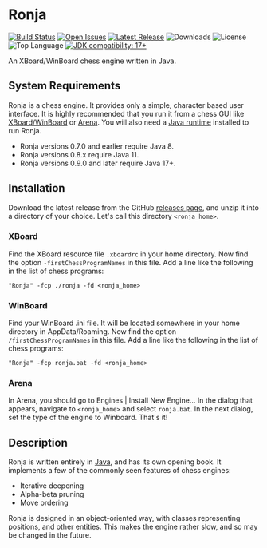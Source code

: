 # Ronja

<div style="text-align: left">

[![Build Status](https://github.com/dykstrom/ronja/actions/workflows/maven.yml/badge.svg)](https://github.com/dykstrom/ronja/actions/workflows/maven.yml)
[![Open Issues](https://img.shields.io/github/issues/dykstrom/ronja)](https://github.com/dykstrom/ronja/issues)
[![Latest Release](https://img.shields.io/github/v/release/dykstrom/ronja?display_name=release)](https://github.com/dykstrom/ronja/releases)
![Downloads](https://img.shields.io/github/downloads/dykstrom/ronja/total)
![License](https://img.shields.io/github/license/dykstrom/ronja)
![Top Language](https://img.shields.io/github/languages/top/dykstrom/ronja)
[![JDK compatibility: 17+](https://img.shields.io/badge/JDK_compatibility-17+-blue.svg)](https://adoptium.net)

</div>

An XBoard/WinBoard chess engine written in Java.


## System Requirements

Ronja is a chess engine. It provides  only a simple, character based user 
interface. It is highly recommended that you run it from a chess GUI like 
[XBoard/WinBoard](https://www.gnu.org/software/xboard) or
[Arena](http://www.playwitharena.de). You will also need a 
[Java runtime](https://adoptium.net) installed to run Ronja.

* Ronja versions 0.7.0 and earlier require Java 8.
* Ronja versions 0.8.x require Java 11.
* Ronja versions 0.9.0 and later require Java 17+.


## Installation

Download the latest release from the GitHub 
[releases page](https://github.com/dykstrom/ronja/releases), 
and unzip it into a directory of your choice. Let's call this directory
`<ronja_home>`.

### XBoard

Find the XBoard resource file `.xboardrc` in your home directory.
Now find the option `-firstChessProgramNames` in this file. Add a 
line like the following in the list of chess programs:

    "Ronja" -fcp ./ronja -fd <ronja_home>

### WinBoard

Find your WinBoard .ini file. It will be located somewhere in 
your home directory in AppData/Roaming. Now find the option 
`/firstChessProgramNames` in this file. Add a line like the
following in the list of chess programs:

    "Ronja" -fcp ronja.bat -fd <ronja_home>

### Arena

In Arena, you should go to Engines | Install New Engine... In the 
dialog that appears, navigate to `<ronja_home>` and select `ronja.bat`.
In the next dialog, set the type of the engine to Winboard. That's it!


## Description

Ronja is written entirely in [Java](https://adoptium.net), and has its 
own opening book. It implements a few of the commonly seen features of 
chess engines:

* Iterative deepening
* Alpha-beta pruning
* Move ordering

Ronja is designed in an object-oriented way, with classes representing 
positions, and other entities. This makes the engine rather slow, and
so may be changed in the future.
